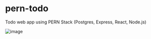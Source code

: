 # pern-todo
Todo web app using PERN Stack (Postgres, Express, React, Node.js)


![image](https://user-images.githubusercontent.com/44382346/133476230-5dab279b-f63a-4922-a693-bfb4f27da75d.png)
